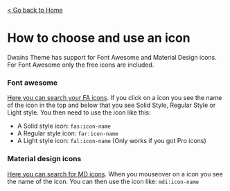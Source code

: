 [< Go back to Home](index.md)

# How to choose and use an icon

Dwains Theme has support for Font Awesome and Material Design icons. For Font Awesome only the free icons are included. 

### Font awesome
[Here you can search your FA icons](https://fontawesome.com/icons?d=gallery&m=free). If you click on a icon you see the name of the icon in the top and below that you see Solid Style, Regular Style or Light style. You then need to use the icon like this:

* A Solid style icon: `fas:icon-name`
* A Regular style icon: `far:icon-name`
* A Light style icon: `fal:icon-name` (Only works if you got Pro icons)

### Material design icons
[Here you can search for MD icons](https://materialdesignicons.com/). When you mouseover on a icon you see the name of the icon. You can then use the icon like: `mdi:icon-name`
